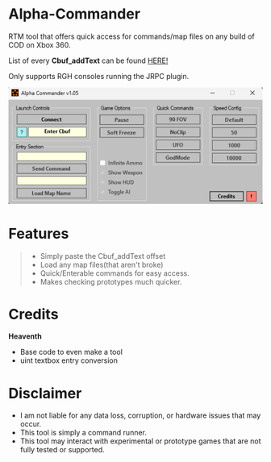 # Alpha-Commander
RTM tool that offers quick access for commands/map files on any build of COD on Xbox 360.

List of every **Cbuf_addText** can be found [HERE!](https://github.com/bandito52/all-COD-cats)

Only supports RGH consoles running the JRPC plugin.

![image](etc/v1_05-image.png)

# Features

> - Simply paste the Cbuf_addText offset
> - Load any map files(that aren't broke)
> - Quick/Enterable commands for easy access.
> - Makes checking prototypes much quicker.

# Credits
**Heaventh** 
- Base code to even make a tool
- uint textbox entry conversion

# Disclaimer
- I am not liable for any data loss, corruption, or hardware issues that may occur.
- This tool is simply a command runner.
- This tool may interact with experimental or prototype games that are not fully tested or supported.
